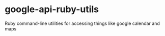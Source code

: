 google-api-ruby-utils
=====================

Ruby command-line utilities for accessing things like google calendar and maps